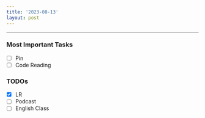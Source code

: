 ```yaml
---
title: '2023-08-13'
layout: post
---
```


---

### Most Important Tasks

- [ ] Pin
- [ ] Code Reading

### TODOs

- [x] LR
- [ ] Podcast
- [ ] English Class
